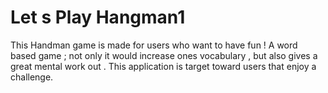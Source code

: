 # **Let s Play Hangman1**

This Handman game is made for users who want to have fun ! 
A word based game ; not only it would increase ones vocabulary , but also gives a great mental work out .
This application is target toward users that enjoy a challenge.

